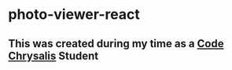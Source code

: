 # photo-viewer-react
## This was created during my time as a [Code Chrysalis](https://codechrysalis.io) Student